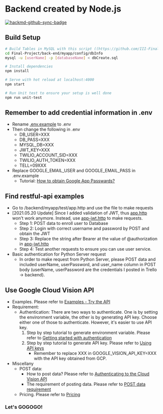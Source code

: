# Backend created by Node.js
[![hackmd-github-sync-badge](https://hackmd.io/ltKybsAsREWgua7zq238qg/badge)](https://hackmd.io/ltKybsAsREWgua7zq238qg)
## Build Setup
```bash
# Build Tables in MySQL with this script ((https://github.com/III-Final-Project/Final-Project/blob/main/back-end/myapp/config/dbInfo/dbCreate.sql))
cd Final-Project/back-end/myapp/config/dbInfo 
mysql -u [userName] -p [databaseName] < dbCreate.sql 

# Install dependencies
npm install

# Serve with hot reload at localhost:4000
npm start

# Run Unit test to ensure your setup is well done
npm run unit-test

```
## Remember to add credential information in .env
- Rename [.env.example](https://github.com/III-Final-Project/Final-Project/blob/main/back-end/myapp/.env.example) to .env
- Then change the following in .env
    - DB_USER=XXX
    - DB_PASS=XXX
    - MYSQL_DB=XXX
    - JWT_KEY=XXX
    - TWILIO_ACCOUNT_SID=XXX
    - TWILIO_AUTH_TOKEN=XXX
    - TELL=09XXX
- Replace GOOGLE_EMAIL_USER and GOOGLE_EMAIL_PASS in .env.example
    - Tutorial: [How to obtain Google App Passwards?](https://lininu.blogspot.com/2017/09/NodeJSSendMailService.html)

## Find restful-api examples
- Go to /backend/myapp/test/app.http and use the file to make requests
- [2021.05.20 Update] Since I added validation of JWT, thus [app.http](https://github.com/III-Final-Project/Final-Project/blob/main/back-end/myapp/test/api.http) won't work anymore. Instead, use [app-jwt.http](https://github.com/III-Final-Project/Final-Project/blob/main/back-end/myapp/test/api-jwt.http) to make requests.
    - Step 1: POST data to enroll user to Database 
    - Step 2: Login with correct username and password by POST and obtain the JWT 
    - Step 3: Replace the string after Bearer at the value of @authorization in [app-jwt.http](https://github.com/III-Final-Project/Final-Project/blob/main/back-end/myapp/test/api-jwt.http)
    - Step 4: Test another requests to ensure you can use user service.
- Basic authentication for Python Server request
    - In order to make request from Python Server, please POST data and included userName, userPassword, and user_name column in POST body (userName, userPassword are the credentials I posted in Trello -> backend).

## Use Google Cloud Vision API
- Examples. Please refer to [Examples - Try the API](https://cloud.google.com/vision/)
- Requirement:
    - Authentication: There are two ways to authenticate. One is by setting the environment variable, the other is by generating API key. Choose either one of those to authenticate. However, it's easier to use API key. 
        1. Step by step tutorial to generate environment variable. Please refer to [Getting started with authentication](https://cloud.google.com/docs/authentication/getting-started)
        2. Step by step tutorial to generate API key. Please refer to [Using API keys](https://cloud.google.com/docs/authentication/api-keys)
            - Remember to replace XXX in GOOGLE_VISION_API_KEY=XXX with the API key obtained from GCP.
- Miscellany
    - POST data:
        - How to post data? Please refer to [Authenticating to the Cloud Vision API](https://cloud.google.com/vision/product-search/docs/auth)
        - The requirement of posting data. Please refer to [POST data requirement](https://cloud.google.com/vision/docs/request)
    - Pricing. Please refer to [Pricing](https://cloud.google.com/vision/pricing)
    


### Let's GOGOGO!
